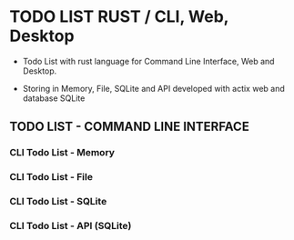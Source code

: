 # TODO LIST RUST / CLI, Web, Desktop

  - Todo List with rust language for Command Line Interface, Web and Desktop.

  - Storing in Memory, File, SQLite and API developed with actix web and database SQLite 


## TODO LIST - COMMAND LINE INTERFACE

### CLI Todo List - Memory

### CLI Todo List - File

### CLI Todo List - SQLite

### CLI Todo List - API (SQLite)

